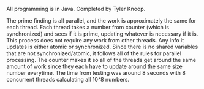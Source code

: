 All programming is in Java.
Completed by Tyler Knoop.

The prime finding is all parallel, and the work is approximately the same for each thread. Each thread takes a number from counter (which is synchronized) and sees if it is prime, updating whatever is necessary if it is. This process does not require any work from other threads. Any info it updates is either atomic or synchronized. Since there is no shared variables that are not synchronized/atomic, it follows all of the rules for parallel processing. The counter makes it so all of the threads get around the same amount of work since they each have to update around the same size number everytime. The time from testing was around 8 seconds with 8 concurrent threads calculating all 10^8 numbers.
